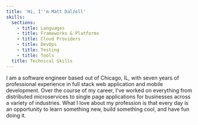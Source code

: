 ```yaml
---
title: 'Hi, I''m Matt Dalzell'
skills:
  sections:
    - title: Languages
    - title: Frameworks & Platforms
    - title: Cloud Providers
    - title: DevOps
    - title: Testing
    - title: Tools
  title: Technical Skills
---
```

I am a software engineer based out of Chicago, IL, with seven years of professional experience in full stack web application and mobile development. Over the course of my career, I've worked on everything from distributed microservices to single page applications for businesses across a variety of industries. What I love about my profession is that every day is an opportunity to learn something new, build something cool, and have fun doing it.
